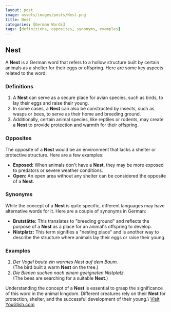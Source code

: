 ```yaml
---
layout: post
image: assets/images/posts/Nest.png
title: Nest
categories: [German Words]
tags: [definitions, opposites, synonyms, examples]
---
```


## Nest

A **Nest** is a German word that refers to a hollow structure built by certain animals as a shelter for their eggs or offspring. Here are some key aspects related to the word:

### Definitions

1. A **Nest** can serve as a secure place for avian species, such as birds, to lay their eggs and raise their young.
2. In some cases, a **Nest** can also be constructed by insects, such as wasps or bees, to serve as their home and breeding ground.
3. Additionally, certain animal species, like reptiles or rodents, may create a **Nest** to provide protection and warmth for their offspring.

### Opposites

The opposite of a **Nest** would be an environment that lacks a shelter or protective structure. Here are a few examples:

- **Exposed:** When animals don't have a **Nest**, they may be more exposed to predators or severe weather conditions.
- **Open:** An open area without any shelter can be considered the opposite of a **Nest**.

### Synonyms

While the concept of a **Nest** is quite specific, different languages may have alternative words for it. Here are a couple of synonyms in German:

- **Brutstätte:** This translates to "breeding ground" and reflects the purpose of a **Nest** as a place for an animal's offspring to develop.
- **Nistplatz:** This term signifies a "nesting place" and is another way to describe the structure where animals lay their eggs or raise their young.

### Examples

1. *Der Vogel baute ein warmes Nest auf dem Baum.*  
   (The bird built a warm **Nest** on the tree.)
2. *Die Bienen suchen nach einem geeigneten Nistplatz.*  
   (The bees are searching for a suitable **Nest**.)

Understanding the concept of a **Nest** is essential to grasp the significance of this word in the animal kingdom. Different creatures rely on their **Nest** for protection, shelter, and the successful development of their young.\ <a id="yg-widget-0" class="youglish-widget" data-query="Nest" data-lang="german" data-components="8412" data-auto-start="0" data-bkg-color="theme_light" data-title="How%20to%20pronounce%20Nest%20in%20German"  rel="nofollow" href="https://youglish.com">Visit YouGlish.com</a><script async src="https://youglish.com/public/emb/widget.js" charset="utf-8"></script>